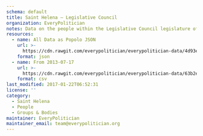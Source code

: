 ```yaml
---
schema: default
title: Saint Helena — Legislative Council
organization: EveryPolitician
notes: Data on the people within the Legislative Council legislature of Saint Helena.
resources:
  - name: All Data as Popolo JSON
    url: >-
      https://cdn.rawgit.com/everypolitician/everypolitician-data/4d93e369d545909a4fce75b3596a36486d3fd79b/data/Saint_Helena/Legislative_Council/ep-popolo-v1.0.json
    format: json
  - name: From 2013-07-17
    url: >-
      https://cdn.rawgit.com/everypolitician/everypolitician-data/63b2e3ed2ce7c6d37d6062cf0f0b3a3aa801a881/data/Saint_Helena/Legislative_Council/term-2013.csv
    format: csv
last_modified: 2017-01-22T06:52:31
license: ''
category:
  - Saint Helena
  - People
  - Groups & Bodies
maintainer: EveryPolitician
maintainer_email: team@everypolitician.org
---
```


